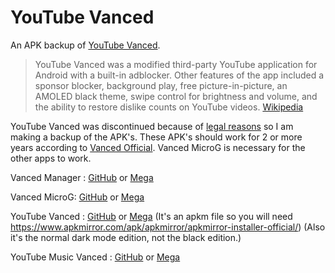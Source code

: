 # YouTube Vanced
An APK backup of [YouTube Vanced](https://vancedapp.com/).

> YouTube Vanced was a modified third-party YouTube application for Android with a built-in adblocker. Other features of the app included a sponsor blocker, background play, free picture-in-picture, an AMOLED black theme, swipe control for brightness and volume, and the ability to restore dislike counts on YouTube videos. [Wikipedia](https://en.wikipedia.org/wiki/YouTube_Vanced)

YouTube Vanced was discontinued because of [legal reasons](https://twitter.com/YTVanced/status/1503052250268286980) so I am making a backup of the APK's. These APK's should work for 2 or more years according to [Vanced Official](https://twitter.com/YTVanced/status/1503055442506915846). Vanced MicroG is necessary for the other apps to work.

Vanced Manager : [GitHub](https://github.com/ApexioDaCoder/youtube-vanced/releases/download/release/Vanced.Manager.apk) or [Mega](https://mega.nz/file/A65WxZSC#FaoJo_X8sV3f-aqWSVC2I7sIWHz5KV_4gRz48lUgBQM)

Vanced MicroG: [GitHub](https://github.com/ApexioDaCoder/youtube-vanced/releases/download/release/Vanced.MicroG.apk) or [Mega](https://mega.nz/file/8qh3BCLD#kdyGFzlAVMAR8zAut2CEUOdCyqdyO_BdzvboFC8VrjE)

YouTube Vanced : [GitHub](https://github.com/ApexioDaCoder/youtube-vanced/releases/download/release/YouTube.Vanced.apkm) or [Mega](https://mega.nz/file/5yBxDKAB#Rg9s5adG8AdNrFRj7Lh2AOhu0CathbX92K5wvN_LQy4)
(It's an apkm file so you will need https://www.apkmirror.com/apk/apkmirror/apkmirror-installer-official/)
(Also it's the normal dark mode edition, not the black edition.)

YouTube Music Vanced : [GitHub](https://github.com/ApexioDaCoder/youtube-vanced/releases/download/release/YouTube.Music.Vanced.apk) or [Mega](https://mega.nz/file/UqAA2AyY#_cgtheFlLPGZkxzQ5PXkvBxDhP7ZqNyw3woUOKgLDuM)
